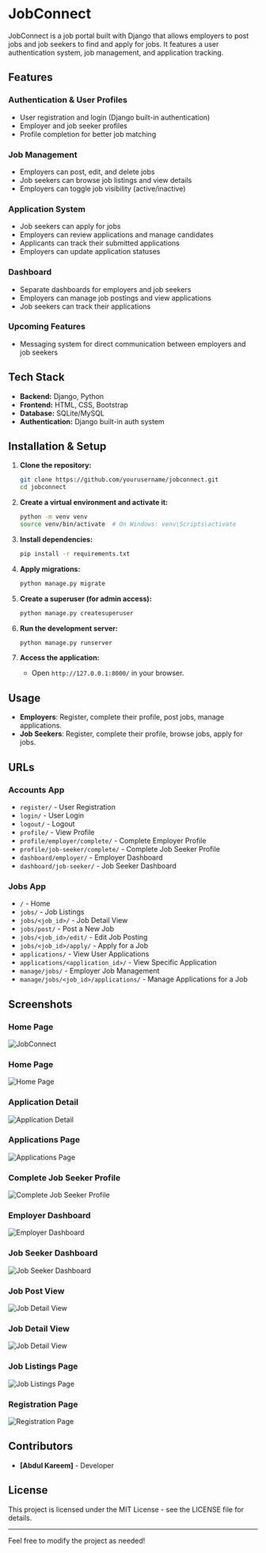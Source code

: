 # JobConnect

JobConnect is a job portal built with Django that allows employers to post jobs and job seekers to find and apply for jobs. It features a user authentication system, job management, and application tracking.

## Features

### **Authentication & User Profiles**
- User registration and login (Django built-in authentication)
- Employer and job seeker profiles
- Profile completion for better job matching

### **Job Management**
- Employers can post, edit, and delete jobs
- Job seekers can browse job listings and view details
- Employers can toggle job visibility (active/inactive)

### **Application System**
- Job seekers can apply for jobs
- Employers can review applications and manage candidates
- Applicants can track their submitted applications
- Employers can update application statuses

### **Dashboard**
- Separate dashboards for employers and job seekers
- Employers can manage job postings and view applications
- Job seekers can track their applications

### **Upcoming Features**
- Messaging system for direct communication between employers and job seekers

## Tech Stack
- **Backend:** Django, Python
- **Frontend:** HTML, CSS, Bootstrap
- **Database:** SQLite/MySQL
- **Authentication:** Django built-in auth system

## Installation & Setup

1. **Clone the repository:**
   ```bash
   git clone https://github.com/yourusername/jobconnect.git
   cd jobconnect
   ```

2. **Create a virtual environment and activate it:**
   ```bash
   python -m venv venv
   source venv/bin/activate  # On Windows: venv\Scripts\activate
   ```

3. **Install dependencies:**
   ```bash
   pip install -r requirements.txt
   ```

4. **Apply migrations:**
   ```bash
   python manage.py migrate
   ```

5. **Create a superuser (for admin access):**
   ```bash
   python manage.py createsuperuser
   ```

6. **Run the development server:**
   ```bash
   python manage.py runserver
   ```

7. **Access the application:**
   - Open `http://127.0.0.1:8000/` in your browser.

## Usage

- **Employers**: Register, complete their profile, post jobs, manage applications.
- **Job Seekers**: Register, complete their profile, browse jobs, apply for jobs.

## URLs

### **Accounts App**
- `register/` - User Registration
- `login/` - User Login
- `logout/` - Logout
- `profile/` - View Profile
- `profile/employer/complete/` - Complete Employer Profile
- `profile/job-seeker/complete/` - Complete Job Seeker Profile
- `dashboard/employer/` - Employer Dashboard
- `dashboard/job-seeker/` - Job Seeker Dashboard

### **Jobs App**
- `/` - Home
- `jobs/` - Job Listings
- `jobs/<job_id>/` - Job Detail View
- `jobs/post/` - Post a New Job
- `jobs/<job_id>/edit/` - Edit Job Posting
- `jobs/<job_id>/apply/` - Apply for a Job
- `applications/` - View User Applications
- `applications/<application_id>/` - View Specific Application
- `manage/jobs/` - Employer Job Management
- `manage/jobs/<job_id>/applications/` - Manage Applications for a Job

## Screenshots

### Home Page
![JobConnect](screenshots/JobConnect.png)

### Home Page
![Home Page](screenshots/home.png)

### Application Detail
![Application Detail](screenshots/application_detail.png)

### Applications Page
![Applications Page](screenshots/applications.png)

### Complete Job Seeker Profile
![Complete Job Seeker Profile](screenshots/complete_job_seeker_profile.png)

### Employer Dashboard
![Employer Dashboard](screenshots/dashboard_employer.png)

### Job Seeker Dashboard
![Job Seeker Dashboard](screenshots/dashboard_job_seeker.png)

### Job Post View
![Job Detail View](screenshots/post_job.png)

### Job Detail View
![Job Detail View](screenshots/job_detail.png)

### Job Listings Page
![Job Listings Page](screenshots/jobs.png)

### Registration Page
![Registration Page](screenshots/register.png)

## Contributors
- **[Abdul Kareem]** - Developer

## License
This project is licensed under the MIT License - see the LICENSE file for details.

---
Feel free to modify the project as needed!

